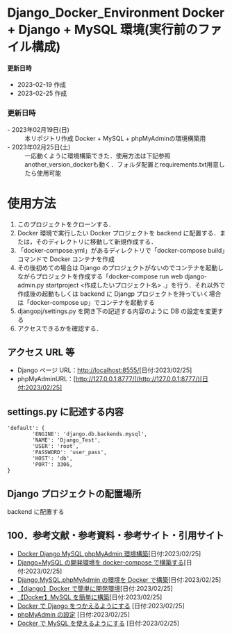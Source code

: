 # Django_Docker_Environment Docker + Django + MySQL 環境(実行前のファイル構成)

#### 更新日時

- 2023-02-19 作成
- 2023-02-25 作成
<h3>更新日時</h3>
<dl>
	<dt> - 2023年02月19日(日)</dt>
	<dd>
		本リポジトリ作成
		Docker + MySQL + phpMyAdminの環境構築用
	</dd>
	<dt> - 2023年02月25日(土)</dt>
	<dd>
		一応動くように環境構築できた．使用方法は下記参照
		another_version_dockerも動く．フォルダ配置とrequirements.txt用意したら使用可能
	</dd>
</dl>

# 使用方法

1. このプロジェクトをクローンする．
2. Docker 環境で実行したい Docker プロジェクトを backend に配置する．または，そのディレクトリに移動して新規作成する．
3. 「docker-compose.yml」があるディレクトリで「docker-compose build」コマンドで Docker コンテナを作成
4. その後初めての場合は Django のプロジェクトがないのでコンテナを起動しながらプロジェクトを作成する「docker-compose run web django-admin.py startproject <作成したいプロジェクト名> .」を行う．それ以外で作成後の起動もしくは backend に Djangp プロジェクトを持っていく場合は「docker-compose up」でコンテナを起動する
5. djangopj/settings.py を開き下の記述する内容のように DB の設定を変更する
6. アクセスできるかを確認する．

## アクセス URL 等

- Django ページ URL：[http://localhost:8555/](http://localhost:8555/)[日付:2023/02/25]
- phpMyAdminURL：[http://127.0.0.1:8777/](http://127.0.0.1:8777/)[日付:2023/02/25]

## settings.py に記述する内容

```
'default': {
		'ENGINE': 'django.db.backends.mysql',
		'NAME': 'Django_Test',
		'USER': 'root',
		'PASSWORD': 'user_pass',
		'HOST': 'db',
		'PORT': 3306,
}
```

## Django プロジェクトの配置場所

backend に配置する

## 100．参考文献・参考資料・参考サイト・引用サイト

- [Docker Django MySQL phpMyAdmin 環境構築](https://note.com/akiroppongi/n/n313073e458ca)[日付:2023/02/25]
- [Django+MySQL の開発環境を docker-compose で構築する](https://qiita.com/bakupen/items/f23ce3d2325b4491a2dd)[日付:2023/02/25]
- [Django,MySQL,phpMyAdmin の環境を Docker で構築](https://note.com/akiroppongi/n/n313073e458ca)[日付:2023/02/25]
- [【django】Docker で簡単に開発環境](https://self-methods.com/django-docker-easy/)[日付:2023/02/25]
- [【Docker】MySQL を簡単に構築](https://zenn.dev/re24_1986/articles/153cdc5db96dc0)[日付:2023/02/25]
- [Docker で Django をつかえるようにする](https://omathin.com/docker-compose-django/) [日付:2023/02/25]
- [phpMyAdmin の設定](https://chigusa-web.com/blog/django-docker-mysql/) [日付:2023/02/25]
- [Docker で MySQL を使えるようにする](https://gihyo.jp/dev/serial/01/mysql-road-construction-news/0167) [日付:2023/02/25]
